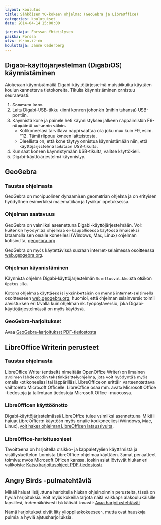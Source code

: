 ```yaml
---
layout: koulutus
title: Sähköisen YO-kokeen ohjelmat (GeoGebra ja LibreOffice)
categories: koulutukset
date: 2014-04-14 15:00:00

jarjestaja: Forssan Yhteislyseo
paikka: Forssa
aika: 15:00-17:00
kouluttaja: Janne Cederberg
---
```


## Digabi-käyttöjärjestelmän (DigabiOS) käynnistäminen

Aloitetaan käynnistämällä Digabi-käyttöjärjestelmä muistitikuilta käyttäen koulun kannettavia tietokoneita. Tikulta käynnistäminen onnistuu seuraavasti:

1. Sammuta kone.
2. Laita Digabi-USB-tikku kiinni koneen johonkin (mihin tahansa) USB-porttiin.
3. Käynnistä kone ja painele heti käynnistyksen jälkeen näppäimistön F9-näppäintä sekunnin välein.
    - Kotikoneellasi tarvittava nappi saattaa olla joku muu kuin F9, esim. F12. Tämä riippuu koneen laitteistosta.
    - Oleellista on, että kone täytyy onnistua käynnistämään niin, että käyttöjärjestelmä ladataan USB-tikulta.
4. Kun saat koneen käynnistymään USB-tikulta, valitse käyttökieli.
5. Digabi-käyttöjärjestelmä käynnistyy.


## GeoGebra

### Taustaa ohjelmasta

GeoGebra on monipuolinen dynaamisen geometrian ohjelma ja on erityisen hyödyllinen esimerkiksi matematiikan ja fysiikan opetuksessa.

### Ohjelman saatavuus

GeoGebra on valmiiksi asennettuna Digabi-käyttöjärjestelmään. Voit kuitenkin hyödyntää ohjelmaa ei-kaupallisessa käytössä ilmaiseksi lataamalla sen omalle koneellesi (Windows, Mac, Linux) ohjelman kotisivulta, [geogebra.org](http://www.geogebra.org).

GeoGebra on myös käytettävissä suoraan internet-selaimessa osoitteessa [web.geogebra.org](http://web.geogebra.org).

### Ohjelman käynnistäminen

Käynnistä ohjelma Digabi-käyttöjärjestelmän `Sovellusvalikko`:sta otsikon `Opetus` alta.

Kotona ohjelmaa käyttäessäsi yksinkertaisin on mennä internet-selaimella osoitteeseen [web.geogebra.org](http://web.geogebra.org); huomioi, että ohjelman selainversio toimii aavistuksen eri tavalla kuin ohjelman nk. työpöytäversio, joka Digabi-käyttöjärjestelmässä on myös käytössä.

### GeoGebra-harjoitukset

Avaa <a class="btn" href="/tiedostot/koulutukset/GeoGebra-ohjeet_2014-04-14.pdf">GeoGebra-harjoitukset PDF-tiedostosta</a>


## LibreOffice Writerin perusteet

### Taustaa ohjelmasta

LibreOffice Writer (entiseltä nimeltään OpenOffice Writer) on ilmainen avoimen lähdekoodin tekstinkäsittelyohjelma, jota voit hyödyntää myös omalla kotikoneellasi tai läppärilläsi. LibreOffice on erittäin varteenotettava vaihtoehto Microsoft Officelle. LibreOffice osaa mm. avata Microsoft Office -tiedostoja ja tallentaan tiedostoja Microsoft Office -muodossa.

### LibreOfficen käyttöönotto

Digabi-käyttöjärjestelmässä LibreOffice tulee valmiiksi asennettuna. Mikäli haluat LibreOffice:n käyttöön myös omalle kotikoneellesi (Windows, Mac, Linux), [voit hakea ohjelman LibreOfficen lataussivulta](http://www.libreoffice.org/download/libreoffice-stable/).

### LibreOffice-harjoitusohjeet

Tavoitteena on harjoitella otsikko- ja kappaletyylien käyttämistä ja sisällysluettelon luomista LibreOffice-ohjelmaa käyttäen. Samat periaatteet toimivat myös Microsoft Officen kanssa, joskin asiat löytyvät hiukan eri valikoista: <a class="btn" href="/tiedostot/koulutukset/LibreOfficeWriter-ohjeet_2014-04-14.pdf">Katso harjoitusohjeet PDF-tiedostosta</a>


## Angry Birds -pulmatehtäviä

Mikäli haluat lisäjuttuna harjoitella hiukan ohjelmoinnin perusteita, tässä on hyviä harjoituksia. Voit myös kokeilla tarjota näitä vaikkapa alakouluikäisille lapsillesi, todennäköisesti tykkäävät kovasti: <a class="btn" href="http://learn.code.org/hoc/1">Avaa harjoitustehtävät</a>

Nämä harjoitukset eivät liity ylioppilaskokeeseen, mutta ovat hauskoja pulmia ja hyviä ajatusharjoituksia.